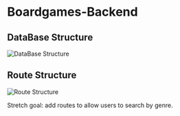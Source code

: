 # Boardgames-Backend

## DataBase Structure

![DataBase Structure](https://i.imgur.com/CRulHWX.png)

## Route Structure

![Route Structure](https://i.imgur.com/Bm8Bcne.png)

Stretch goal: add routes to allow users to search by genre.